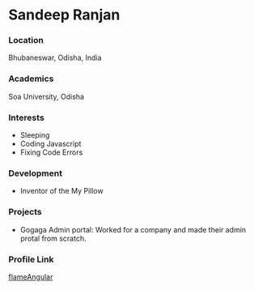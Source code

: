 # Sandeep Ranjan

### Location

Bhubaneswar, Odisha, India

### Academics

Soa University, Odisha

### Interests

- Sleeping
- Coding Javascript
- Fixing Code Errors

### Development

- Inventor of the My Pillow

### Projects

- Gogaga Admin portal: Worked for a company and made their admin protal from scratch.

### Profile Link

[flameAngular](https://github.com/flameAngular)
